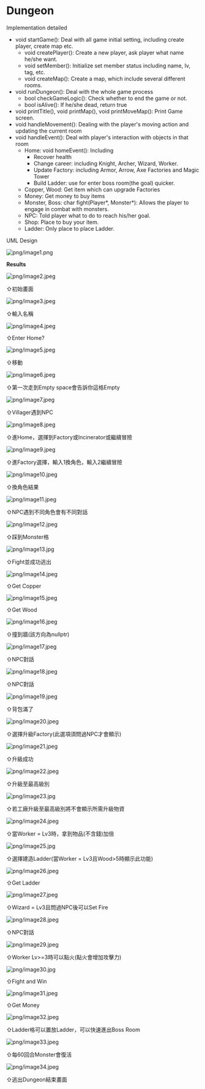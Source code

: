 # Dungeon

Implementation detailed

- void startGame(): Deal with all game initial setting, including create player, create map etc.
    - void createPlayer(): Create a new player, ask player what name he/she want.
    - void setMember(): Initialize set member status including name, lv, tag, etc.
    - void createMap(): Create a map, which include several different rooms.
- void runDungeon(): Deal with the whole game process
    - bool checkGameLogic(): Check whether to end the game or not.
    - bool isAlive(): If he/she dead, return true
- void printTitle(), void printMap(), void printMoveMap(): Print Game screen.
- void handleMovement(): Dealing with the player's moving action and updating the current room
- void handleEvent(): Deal with player's interaction with objects in that room
    - Home: void homeEvent(): Including
        - Recover health
        - Change career: including Knight, Archer, Wizard, Worker.
        - Update Factory: including Armor, Arrow, Axe Factories and Magic Tower
        - Build Ladder: use for enter boss room(the goal) quicker.
    - Copper, Wood: Get item which can upgrade Factories
    - Money: Get money to buy items
    - Monster, Boss: char fight(Player*, Monster*): Allows the player to engage in combat with monsters.
    - NPC: Told player what to do to reach his/her goal.
    - Shop: Place to buy your item.
    - Ladder: Only place to place Ladder.

UML Design

![png/image1.png](png/image1.png)

**Results**

![png/image2.jpeg](png/image2.jpeg)

⇧初始畫面

![png/image3.jpeg](png/image3.jpeg)

⇧輸入名稱

![png/image4.jpeg](png/image4.jpeg)

⇧Enter Home?

![png/image5.jpeg](png/image5.jpeg)

⇧移動

![png/image6.jpeg](png/image6.jpeg)

⇧第一次走到Empty space會告訴你這格Empty

![png/image7.jpeg](png/image7.jpeg)

⇧Villager遇到NPC

![png/image8.jpeg](png/image8.jpeg)

⇧進Home，選擇到Factory或Incinerator或繼續冒險

![png/image9.jpeg](png/image9.jpeg)

⇧進Factory選擇，輸入1換角色，輸入2繼續冒險

![png/image10.jpeg](png/image10.jpeg)

⇧換角色結果

![png/image11.jpeg](png/image11.jpeg)

⇧NPC遇到不同角色會有不同對話

![png/image12.jpeg](png/image12.jpeg)

⇧踩到Monster格

![png/image13.jpg](png/image13.jpg)

⇧Fight並成功逃出

![png/image14.jpeg](png/image14.jpeg)

⇧Get Copper

![png/image15.jpeg](png/image15.jpeg)

⇧Get Wood

![png/image16.jpeg](png/image16.jpeg)

⇧撞到牆(該方向為nullptr)

![png/image17.jpeg](png/image17.jpeg)

⇧NPC對話

![png/image18.jpeg](png/image18.jpeg)

⇧NPC對話

![png/image19.jpeg](png/image19.jpeg)

⇧背包滿了

![png/image20.jpeg](png/image20.jpeg)

⇧選擇升級Factory(此選項須問過NPC才會顯示)

![png/image21.jpeg](png/image21.jpeg)

⇧升級成功

![png/image22.jpeg](png/image22.jpeg)

⇧升級至最高級別

![png/image23.jpg](png/image23.jpg)

⇧若工廠升級至最高級別將不會顯示所需升級物資

![png/image24.jpeg](png/image24.jpeg)

⇧當Worker = Lv3時，拿到物品(不含錢)加倍

![png/image25.jpg](png/image25.jpg)

⇧選擇建造Ladder(當Worker = Lv3且Wood>5時顯示此功能)

![png/image26.jpeg](png/image26.jpeg)

⇧Get Ladder

![png/image27.jpeg](png/image27.jpeg)

⇧Wizard = Lv3且問過NPC後可以Set Fire

![png/image28.jpeg](png/image28.jpeg)

⇧NPC對話

![png/image29.jpeg](png/image29.jpeg)

⇧Worker Lv>=3時可以點火(點火會增加攻擊力)

![png/image30.jpg](png/image30.jpg)

⇧Fight and Win

![png/image31.jpeg](png/image31.jpeg)

⇧Get Money

![png/image32.jpeg](png/image32.jpeg)

⇧Ladder格可以置放Ladder，可以快速進出Boss Room

![png/image33.jpeg](png/image33.jpeg)

⇧每60回合Monster會復活

![png/image34.jpeg](png/image34.jpeg)

⇧逃出Dungeon結束畫面